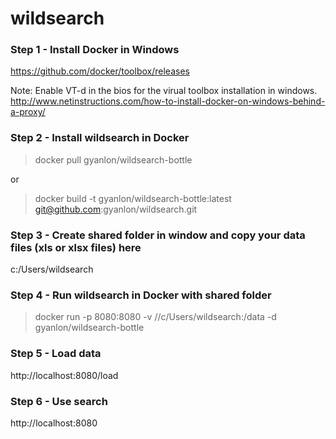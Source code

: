 # wildsearch


### Step 1 - Install Docker in Windows
https://github.com/docker/toolbox/releases

Note:
Enable VT-d in the bios for the virual toolbox installation in windows. 
http://www.netinstructions.com/how-to-install-docker-on-windows-behind-a-proxy/


### Step 2 - Install wildsearch in Docker
> docker pull gyanlon/wildsearch-bottle

or

> docker build -t gyanlon/wildsearch-bottle:latest git@github.com:gyanlon/wildsearch.git

### Step 3 - Create shared folder in window and copy your data files (xls or xlsx files) here
c:/Users/wildsearch

### Step 4 - Run wildsearch in Docker with shared folder
> docker run -p 8080:8080 -v //c/Users/wildsearch:/data -d gyanlon/wildsearch-bottle

### Step 5 - Load data
http://localhost:8080/load

### Step 6 - Use search
http://localhost:8080
